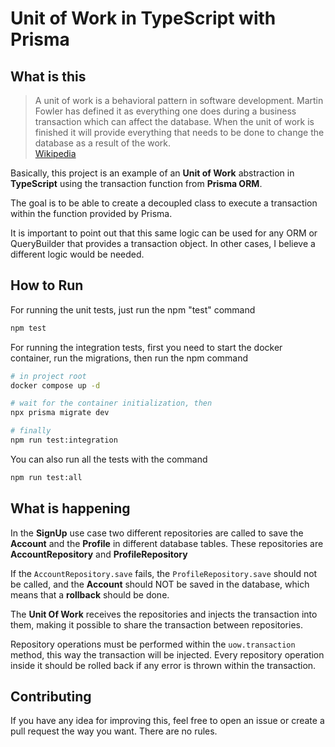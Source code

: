 # Unit of Work in TypeScript with Prisma

## What is this

> A unit of work is a behavioral pattern in software development. Martin Fowler has defined it as everything one does during a business transaction which can affect the database. When the unit of work is finished it will provide everything that needs to be done to change the database as a result of the work.<br>[Wikipedia](https://en.wikipedia.org/wiki/Unit_of_work)

Basically, this project is an example of an **Unit of Work** abstraction in **TypeScript** using the transaction function from **Prisma ORM**.

The goal is to be able to create a decoupled class to execute a transaction within the function provided by Prisma.

It is important to point out that this same logic can be used for any ORM or QueryBuilder that provides a transaction object. In other cases, I believe a different logic would be needed.

## How to Run

For running the unit tests, just run the npm "test" command

```sh
npm test
```

For running the integration tests, first you need to start the docker container, run the migrations, then run the npm command

```sh
# in project root
docker compose up -d

# wait for the container initialization, then
npx prisma migrate dev

# finally
npm run test:integration
```

You can also run all the tests with the command

```sh
npm run test:all
```

## What is happening

In the **SignUp** use case two different repositories are called to save the **Account** and the **Profile** in different database tables. These repositories are **AccountRepository** and **ProfileRepository**

If the `AccountRepository.save` fails, the `ProfileRepository.save` should not be called, and the **Account** should NOT be saved in the database, which means that a **rollback** should be done.

The **Unit Of Work** receives the repositories and injects the transaction into them, making it possible to share the transaction between repositories.

Repository operations must be performed within the `uow.transaction` method, this way the transaction will be injected. Every repository operation inside it should be rolled back if any error is thrown within the transaction.

## Contributing

If you have any idea for improving this, feel free to open an issue or create a pull request the way you want. There are no rules.
